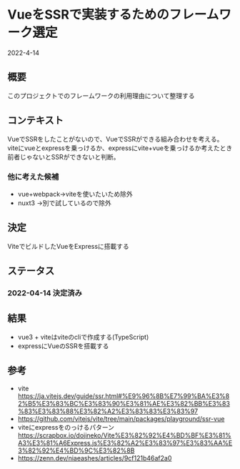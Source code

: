 # VueをSSRで実装するためのフレームワーク選定
2022-4-14

## 概要
このプロジェクトでのフレームワークの利用理由について整理する

## コンテキスト
VueでSSRをしたことがないので、VueでSSRができる組み合わせを考える。  
viteにvueとexpressを乗っけるか、expressにvite+vueを乗っけるか考えたとき前者じゃないとSSRができないと判断。

### 他に考えた候補
- vue+webpack→viteを使いたいため除外
- nuxt3 →別で試しているので除外


## 決定
ViteでビルドしたVueをExpressに搭載する


## ステータス
### 2022-04-14 決定済み


## 結果
- vue3 + viteはviteのcliで作成する(TypeScript)
- expressにVueのSSRを搭載する

## 参考
- vite https://ja.vitejs.dev/guide/ssr.html#%E9%96%8B%E7%99%BA%E3%82%B5%E3%83%BC%E3%83%90%E3%81%AE%E3%82%BB%E3%83%83%E3%83%88%E3%82%A2%E3%83%83%E3%83%97
- https://github.com/vitejs/vite/tree/main/packages/playground/ssr-vue
- viteにexpressをのっけるパターン https://scrapbox.io/dojineko/Vite%E3%82%92%E4%BD%BF%E3%81%A3%E3%81%A6Express.js%E3%82%A2%E3%83%97%E3%83%AA%E3%82%92%E4%BD%9C%E3%82%8B
- https://zenn.dev/niaeashes/articles/9cf121b46af2a0